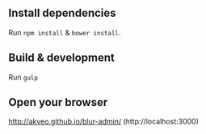 ## Install dependencies

Run `npm install` & `bower install`.


## Build & development

Run `gulp`



## Open your browser

http://akveo.github.io/blur-admin/
(http://localhost:3000)
